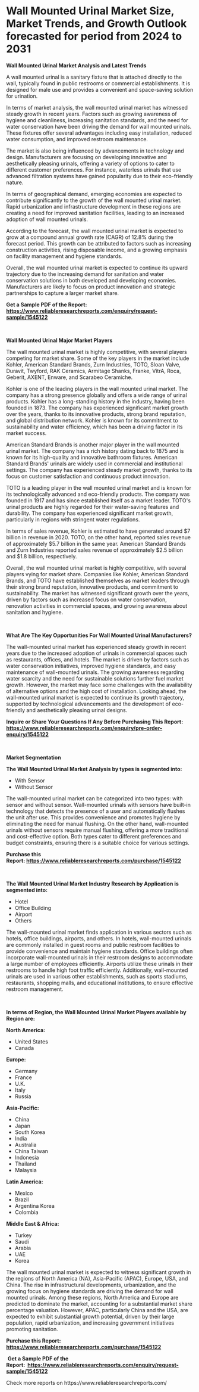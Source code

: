 <p><h1>Wall Mounted Urinal Market Size, Market Trends, and Growth Outlook forecasted for period from 2024 to 2031</h1></p><p><strong>Wall Mounted Urinal Market Analysis and Latest Trends</strong></p>
<p><p>A wall mounted urinal is a sanitary fixture that is attached directly to the wall, typically found in public restrooms or commercial establishments. It is designed for male use and provides a convenient and space-saving solution for urination.</p><p>In terms of market analysis, the wall mounted urinal market has witnessed steady growth in recent years. Factors such as growing awareness of hygiene and cleanliness, increasing sanitation standards, and the need for water conservation have been driving the demand for wall mounted urinals. These fixtures offer several advantages including easy installation, reduced water consumption, and improved restroom maintenance.</p><p>The market is also being influenced by advancements in technology and design. Manufacturers are focusing on developing innovative and aesthetically pleasing urinals, offering a variety of options to cater to different customer preferences. For instance, waterless urinals that use advanced filtration systems have gained popularity due to their eco-friendly nature.</p><p>In terms of geographical demand, emerging economies are expected to contribute significantly to the growth of the wall mounted urinal market. Rapid urbanization and infrastructure development in these regions are creating a need for improved sanitation facilities, leading to an increased adoption of wall mounted urinals.</p><p>According to the forecast, the wall mounted urinal market is expected to grow at a compound annual growth rate (CAGR) of 12.8% during the forecast period. This growth can be attributed to factors such as increasing construction activities, rising disposable income, and a growing emphasis on facility management and hygiene standards.</p><p>Overall, the wall mounted urinal market is expected to continue its upward trajectory due to the increasing demand for sanitation and water conservation solutions in both developed and developing economies. Manufacturers are likely to focus on product innovation and strategic partnerships to capture a larger market share.</p></p>
<p><strong>Get a Sample PDF of the Report:&nbsp; <a href="https://www.reliableresearchreports.com/enquiry/request-sample/1545122">https://www.reliableresearchreports.com/enquiry/request-sample/1545122</a></strong></p>
<p>&nbsp;</p>
<p><strong>Wall Mounted Urinal Major Market Players</strong></p>
<p><p>The wall mounted urinal market is highly competitive, with several players competing for market share. Some of the key players in the market include Kohler, American Standard Brands, Zurn Industries, TOTO, Sloan Valve, Duravit, Twyford, RAK Ceramics, Armitage Shanks, Franke, VitrA, Roca, Geberit, AXENT, Enware, and Scarabeo Ceramiche.</p><p>Kohler is one of the leading players in the wall mounted urinal market. The company has a strong presence globally and offers a wide range of urinal products. Kohler has a long-standing history in the industry, having been founded in 1873. The company has experienced significant market growth over the years, thanks to its innovative products, strong brand reputation, and global distribution network. Kohler is known for its commitment to sustainability and water efficiency, which has been a driving factor in its market success.</p><p>American Standard Brands is another major player in the wall mounted urinal market. The company has a rich history dating back to 1875 and is known for its high-quality and innovative bathroom fixtures. American Standard Brands' urinals are widely used in commercial and institutional settings. The company has experienced steady market growth, thanks to its focus on customer satisfaction and continuous product innovation.</p><p>TOTO is a leading player in the wall mounted urinal market and is known for its technologically advanced and eco-friendly products. The company was founded in 1917 and has since established itself as a market leader. TOTO's urinal products are highly regarded for their water-saving features and durability. The company has experienced significant market growth, particularly in regions with stringent water regulations.</p><p>In terms of sales revenue, Kohler is estimated to have generated around $7 billion in revenue in 2020. TOTO, on the other hand, reported sales revenue of approximately $5.7 billion in the same year. American Standard Brands and Zurn Industries reported sales revenue of approximately $2.5 billion and $1.8 billion, respectively.</p><p>Overall, the wall mounted urinal market is highly competitive, with several players vying for market share. Companies like Kohler, American Standard Brands, and TOTO have established themselves as market leaders through their strong brand reputation, innovative products, and commitment to sustainability. The market has witnessed significant growth over the years, driven by factors such as increased focus on water conservation, renovation activities in commercial spaces, and growing awareness about sanitation and hygiene.</p></p>
<p>&nbsp;</p>
<p><strong>What Are The Key Opportunities For Wall Mounted Urinal Manufacturers?</strong></p>
<p><p>The wall-mounted urinal market has experienced steady growth in recent years due to the increased adoption of urinals in commercial spaces such as restaurants, offices, and hotels. The market is driven by factors such as water conservation initiatives, improved hygiene standards, and easy maintenance of wall-mounted urinals. The growing awareness regarding water scarcity and the need for sustainable solutions further fuel market growth. However, the market may face some challenges with the availability of alternative options and the high cost of installation. Looking ahead, the wall-mounted urinal market is expected to continue its growth trajectory, supported by technological advancements and the development of eco-friendly and aesthetically pleasing urinal designs.</p></p>
<p><strong>Inquire or Share Your Questions If Any Before Purchasing This Report: <a href="https://www.reliableresearchreports.com/enquiry/pre-order-enquiry/1545122">https://www.reliableresearchreports.com/enquiry/pre-order-enquiry/1545122</a></strong></p>
<p>&nbsp;</p>
<p><strong>Market Segmentation</strong></p>
<p><strong>The Wall Mounted Urinal Market Analysis by types is segmented into:</strong></p>
<p><ul><li>With Sensor</li><li>Without Sensor</li></ul></p>
<p><p>The wall-mounted urinal market can be categorized into two types: with sensor and without sensor. Wall-mounted urinals with sensors have built-in technology that detects the presence of a user and automatically flushes the unit after use. This provides convenience and promotes hygiene by eliminating the need for manual flushing. On the other hand, wall-mounted urinals without sensors require manual flushing, offering a more traditional and cost-effective option. Both types cater to different preferences and budget constraints, ensuring there is a suitable choice for various settings.</p></p>
<p><strong>Purchase this Report:&nbsp;<a href="https://www.reliableresearchreports.com/purchase/1545122">https://www.reliableresearchreports.com/purchase/1545122</a></strong></p>
<p>&nbsp;</p>
<p><strong>The Wall Mounted Urinal Market Industry Research by Application is segmented into:</strong></p>
<p><ul><li>Hotel</li><li>Office Building</li><li>Airport</li><li>Others</li></ul></p>
<p><p>The wall-mounted urinal market finds application in various sectors such as hotels, office buildings, airports, and others. In hotels, wall-mounted urinals are commonly installed in guest rooms and public restroom facilities to provide convenience and maintain hygiene standards. Office buildings often incorporate wall-mounted urinals in their restroom designs to accommodate a large number of employees efficiently. Airports utilize these urinals in their restrooms to handle high foot traffic efficiently. Additionally, wall-mounted urinals are used in various other establishments, such as sports stadiums, restaurants, shopping malls, and educational institutions, to ensure effective restroom management.</p></p>
<p>&nbsp;</p>
<p><strong>In terms of Region, the Wall Mounted Urinal Market Players available by Region are:</strong></p>
<p>
    <p> <strong> North America: </strong>
        <ul>
            <li>United States</li>
            <li>Canada</li>
        </ul>
        </p> 
    <p> <strong> Europe: </strong>
        <ul>
            <li>Germany</li>
            <li>France</li>
            <li>U.K.</li>
            <li>Italy</li>
            <li>Russia</li>
        </ul>
        </p> 
    <p> <strong> Asia-Pacific: </strong>
        <ul>
            <li>China</li>
            <li>Japan</li>
            <li>South Korea</li>
            <li>India</li>
            <li>Australia</li>
            <li>China Taiwan</li>
            <li>Indonesia</li>
            <li>Thailand</li>
            <li>Malaysia</li>
        </ul>
        </p> 
    <p> <strong> Latin America: </strong>
        <ul>
            <li>Mexico</li>
            <li>Brazil</li>
            <li>Argentina Korea</li>
            <li>Colombia</li>
        </ul>
        </p> 
    <p> <strong> Middle East & Africa: </strong>
        <ul>
            <li>Turkey</li>
            <li>Saudi</li>
            <li>Arabia</li>
            <li>UAE</li>
            <li>Korea</li>
        </ul>
    </p>
    </p>
<p><p>The wall mounted urinal market is expected to witness significant growth in the regions of North America (NA), Asia-Pacific (APAC), Europe, USA, and China. The rise in infrastructural developments, urbanization, and the growing focus on hygiene standards are driving the demand for wall mounted urinals. Among these regions, North America and Europe are predicted to dominate the market, accounting for a substantial market share percentage valuation. However, APAC, particularly China and the USA, are expected to exhibit substantial growth potential, driven by their large population, rapid urbanization, and increasing government initiatives promoting sanitation.</p></p>
<p><strong>Purchase this Report: <a href="https://www.reliableresearchreports.com/purchase/1545122">https://www.reliableresearchreports.com/purchase/1545122</a></strong></p>
<p>&nbsp;<strong>Get a Sample PDF of the Report:&nbsp;&nbsp;<a href="https://www.reliableresearchreports.com/enquiry/request-sample/1545122">https://www.reliableresearchreports.com/enquiry/request-sample/1545122</a></strong></p>
<p><strong></strong></p>
<p>Check more reports on https://www.reliableresearchreports.com/</p>